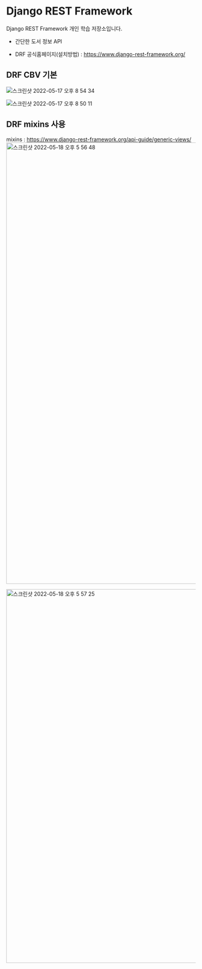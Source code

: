# Django REST Framework
Django REST Framework 개인 학습 저장소입니다.

- 간단한 도서 정보 API

- DRF 공식홈페이지(설치방법) : https://www.django-rest-framework.org/

## DRF CBV 기본 ##
![스크린샷 2022-05-17 오후 8 54 34](https://user-images.githubusercontent.com/96563289/168805294-d34597ea-63d9-447e-a573-9c2e96db5e92.png)

![스크린샷 2022-05-17 오후 8 50 11](https://user-images.githubusercontent.com/96563289/168805344-5c625c74-a607-42c1-8eff-74cad17eb9de.png)

## DRF mixins 사용 ##
mixins : https://www.django-rest-framework.org/api-guide/generic-views/
<img width="1171" alt="스크린샷 2022-05-18 오후 5 56 48" src="https://user-images.githubusercontent.com/96563289/169002326-7340602c-0d81-4740-ba2b-aec21d1b65d4.png">

<img width="992" alt="스크린샷 2022-05-18 오후 5 57 25" src="https://user-images.githubusercontent.com/96563289/169002394-7de3aebc-8c1d-476a-86b9-cfa5d547bbc1.png">
